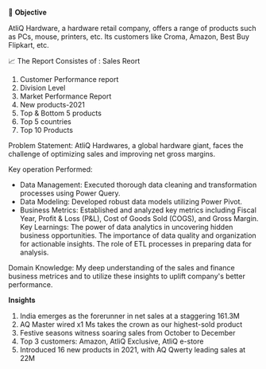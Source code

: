 
🎯 𝐎𝐛𝐣𝐞𝐜𝐭𝐢𝐯𝐞

AtliQ Hardware, a hardware retail company, offers a range of products such as PCs, mouse, printers, etc. Its customers like Croma, Amazon, Best Buy Flipkart, etc. 

 📈 The Report Consistes of :
Sales Reort
1. Customer Performance report
2. Division Level
3. Market Performance Report
4. New products-2021
5. Top & Bottom 5 products
6. Top 5 countries
7. Top 10 Products
 
Problem Statement:
 AtliQ Hardwares, a global hardware giant, faces the challenge of optimizing sales and improving net gross margins.

 Key operation Performed:
- Data Management: Executed thorough data cleaning and transformation processes using Power Query.
- Data Modeling: Developed robust data models utilizing Power Pivot.
- Business Metrics: Established and analyzed key metrics including Fiscal Year, Profit & Loss (P&L), Cost of Goods Sold (COGS), and Gross Margin.
  Key Learnings:
The power of data analytics in uncovering hidden business opportunities.
The importance of data quality and organization for actionable insights.
The role of ETL processes in preparing data for analysis.

 Domain Knowledge: 
My deep understanding of the sales and finance business metrices and to utilize these insights to uplift company's better performance.

𝐈𝐧𝐬𝐢𝐠𝐡𝐭𝐬
1. India emerges as the forerunner in net sales at a staggering 161.3M
2. AQ Master wired x1 Ms takes the crown as our highest-sold product
3. Festive seasons witness soaring sales from October to December
4. Top 3 customers: Amazon, AtliQ Exclusive, AtliQ e-store
5. Introduced 16 new products in 2021, with AQ Qwerty leading sales at 22M
